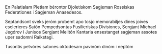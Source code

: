 En Palatialam Pletiam bérontor Djoletiskom Sagjeman Rossiskas Federationes i
Sagjeman Anasedesos.

Septandsont sveks jeróm probemt apo tosjo memorabiljes dines joives esclerieres
Satón Pempedsontas Fusilieriskas Divisiones, Sergjant Michael Jegórov i Junisos Sergjant
Melitón Kantaria ensestanget sagjeman assotes uper sadomni Raikstagi.

Tusontis petvóres satones oktodesam pavinóm dinóm i neptóm
